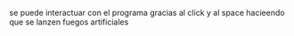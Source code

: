 
se puede interactuar con el programa gracias al click y al space hacieendo que se lanzen fuegos artificiales
